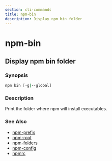 ```yaml
---
section: cli-commands 
title: npm-bin
description: Display npm bin folder
---
```


# npm-bin

## Display npm bin folder

### Synopsis
```bash
npm bin [-g|--global]
```

### Description

Print the folder where npm will install executables.

### See Also

* [npm-prefix](npm-prefix)
* [npm-root](npm-root)
* [npm-folders](/docs/configuring-npm/folders)
* [npm-config](npm-config)
* [npmrc](/docs/configuring-npm/npmrc)
